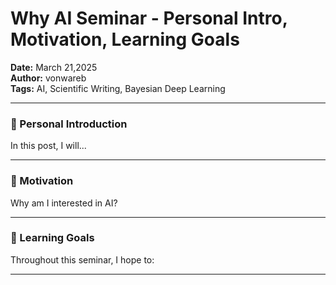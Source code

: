 # Why AI Seminar - Personal Intro, Motivation, Learning Goals

**Date:** March 21,2025  
**Author:** vonwareb  
**Tags:** AI, Scientific Writing, Bayesian Deep Learning  

---

### **👋 Personal Introduction**
In this post, I will...

---

### **🚀 Motivation**
Why am I interested in AI?  


---

### **🎯 Learning Goals**
Throughout this seminar, I hope to:


---



